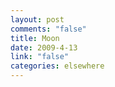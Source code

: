 ```yaml
--- 
layout: post
comments: "false"
title: Moon
date: 2009-4-13
link: "false"
categories: elsewhere
---
```

<object width="480" height="295"><param name="movie" value="http://www.youtube.com/v/pIexG8179K8&hl=en&fs=1&rel=0"></param><param name="allowFullScreen" value="true"></param><param name="allowscriptaccess" value="always"></param><embed src="http://www.youtube.com/v/pIexG8179K8&hl=en&fs=1&rel=0" type="application/x-shockwave-flash" allowscriptaccess="always" allowfullscreen="true" width="480" height="295"></embed></object>
